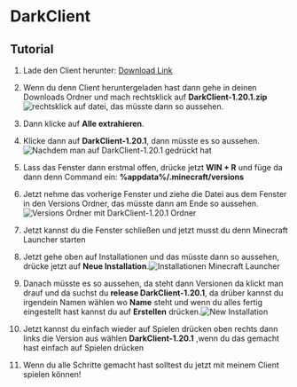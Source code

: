 # DarkClient
## Tutorial

 1. Lade den Client herunter: [Download Link](https://github.com/Rocket012/DarkClient/releases/download/v1.0.0/DarkClient-1.20.1.zip)
 2. Wenn du denn Client heruntergeladen hast dann gehe in deinen Downloads Ordner und mach rechtsklick auf **DarkClient-1.20.1.zip**![rechtsklick auf datei](https://cdn.discordapp.com/attachments/1096487014142050455/1147942616390963300/Downloads_03.09.2023_19_12_31.png), das müsste dann so aussehen.
 3. Dann klicke auf **Alle extrahieren**.
 4. Klicke dann auf **DarkClient-1.20.1**, dann müsste es so aussehen.![Nachdem man auf DarkClient-1.20.1 gedrückt hat](https://cdn.discordapp.com/attachments/1096487014142050455/1147943787478396928/Downloads_03.09.2023_19_17_03.png)
 5. Lass das Fenster dann erstmal offen, drücke jetzt **WIN + R** und füge da dann denn Command ein: **%appdata%/.minecraft/versions**
 6. Jetzt nehme das vorherige Fenster und ziehe die Datei aus dem Fenster in den Versions Ordner, das müsste dann am Ende so aussehen. ![Versions Ordner mit DarkClient-1.20.1 Ordner](https://cdn.discordapp.com/attachments/1096487014142050455/1147945714014494823/versions_03.09.2023_19_25_33.png)
 7.  Jetzt kannst du die Fenster schließen und jetzt musst du denn Minecraft Launcher starten
 8. Jetzt gehe oben auf Installationen und das müsste dann so aussehen, drücke jetzt auf **Neue Installation**.![Installationen Minecraft Launcher](https://cdn.discordapp.com/attachments/1096487014142050455/1147946699533328434/Minecraft_Launcher_03.09.2023_19_29_36.png)
 9. Danach müsste es so aussehen, da steht dann Versionen da klickt man drauf und da suchst du 
  **release DarkClient-1.20.1**, da drüber kannst du irgendein Namen wählen wo **Name** steht und wenn du alles fertig eingestellt hast kannst du auf **Erstellen** drücken.![New Installation](https://cdn.discordapp.com/attachments/1096487014142050455/1147947591825371196/Minecraft_Launcher_03.09.2023_19_33_41.png)
 
 10. Jetzt kannst du einfach wieder auf Spielen drücken oben rechts dann links die Version aus wählen 
 **DarkClient-1.20.1** ,wenn du das gemacht hast einfach auf Spielen drücken
 
 11. Wenn du alle Schritte gemacht hast solltest du jetzt mit meinem Client spielen können!
